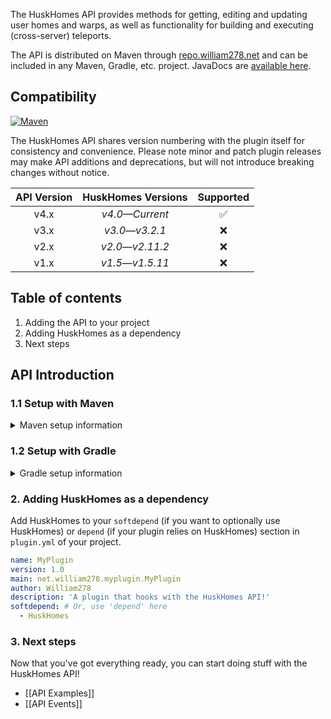 The HuskHomes API provides methods for getting, editing and updating user homes and warps, as well as functionality for building and executing (cross-server) teleports.

The API is distributed on Maven through [repo.william278.net](https://repo.william278.net/#/releases/net/william278/huskhomes/) and can be included in any Maven, Gradle, etc. project. JavaDocs are [available here](https://repo.william278.net/javadoc/releases/net/william278/huskhomes/latest).

## Compatibility
[![Maven](https://repo.william278.net/api/badge/latest/releases/net/william278/huskhomes?color=00fb9a&name=Maven&prefix=v)](https://repo.william278.net/#/releases/net/william278/huskhomes/)

The HuskHomes API shares version numbering with the plugin itself for consistency and convenience. Please note minor and patch plugin releases may make API additions and deprecations, but will not introduce breaking changes without notice.

| API Version |  HuskHomes Versions  | Supported |
|:-----------:|:--------------------:|:---------:|
|    v4.x     | _v4.0&mdash;Current_ |     ✅     |
|    v3.x     | _v3.0&mdash;v3.2.1_  |     ❌     |
|    v2.x     | _v2.0&mdash;v2.11.2_ |     ❌     |
|    v1.x     | _v1.5&mdash;v1.5.11_ |     ❌     |


## Table of contents
1. Adding the API to your project
2. Adding HuskHomes as a dependency
3. Next steps

## API Introduction
### 1.1 Setup with Maven
<details>
<summary>Maven setup information</summary>

Add the repository to your `pom.xml` as per below. You can alternatively specify `/snapshots` for the repository containing the latest development builds (not recommended).
```xml
<repositories>
    <repository>
        <id>william278.net</id>
        <url>https://repo.william278.net/releases</url>
    </repository>
</repositories>
```
Add the dependency to your `pom.xml` as per below. Replace `VERSION` with the latest version of HuskHomes (without the v): ![Latest version](https://img.shields.io/github/v/tag/WiIIiam278/HuskHomes2?color=%23282828&label=%20&style=flat-square)
```xml
<dependency>
    <groupId>net.william278</groupId>
    <artifactId>huskhomes</artifactId>
    <version>VERSION</version>
    <scope>provided</scope>
</dependency>
```
</details>

### 1.2 Setup with Gradle
<details>
<summary>Gradle setup information</summary>

Add the dependency as per below to your `build.gradle`. You can alternatively specify `/snapshots` for the repository containing the latest development builds (not recommended).
```groovy
allprojects {
	repositories {
		maven { url 'https://repo.william278.net/releases' }
	}
}
```
Add the dependency as per below. Replace `VERSION` with the latest version of HuskHomes (without the v): ![Latest version](https://img.shields.io/github/v/tag/WiIIiam278/HuskHomes2?color=%23282828&label=%20&style=flat-square)

```groovy
dependencies {
    compileOnly 'net.william278:huskhomes:VERSION'
}
```
</details>

### 2. Adding HuskHomes as a dependency
Add HuskHomes to your `softdepend` (if you want to optionally use HuskHomes) or `depend` (if your plugin relies on HuskHomes) section in `plugin.yml` of your project.

```yaml
name: MyPlugin
version: 1.0
main: net.william278.myplugin.MyPlugin
author: William278
description: 'A plugin that hooks with the HuskHomes API!'
softdepend: # Or, use 'depend' here
  - HuskHomes
```

### 3. Next steps
Now that you've got everything ready, you can start doing stuff with the HuskHomes API!
- [[API Examples]]
- [[API Events]]